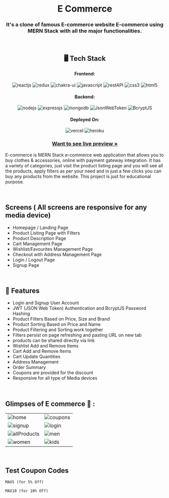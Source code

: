 <h1 align="center">E Commerce</h1>


<h3 align="center">It's a clone of famous E-commerce website E-commerce using MERN Stack with all the major functionalities.</h3>

<br />

<h2 align="center">🖥️ Tech Stack</h2>

<h4 align="center">Frontend:</h4>

<p align="center">
  <img src="https://img.shields.io/badge/React-20232A?style=for-the-badge&logo=react&logoColor=61DAFB" alt="reactjs" />
  <img src="https://img.shields.io/badge/Redux-593D88?style=for-the-badge&logo=redux&logoColor=white" alt="redux" />
  <img src="https://img.shields.io/badge/Chakra%20UI-3bc7bd?style=for-the-badge&logo=chakraui&logoColor=white" alt="chakra-ui" />
  <img src="https://img.shields.io/badge/JavaScript-323330?style=for-the-badge&logo=javascript&logoColor=F7DF1E" alt="javascript" />
  <img src="https://img.shields.io/badge/Rest_API-02303A?style=for-the-badge&logo=react-router&logoColor=white" alt="restAPI" />
  <img src="https://img.shields.io/badge/CSS3-1572B6?style=for-the-badge&logo=css3&logoColor=white" alt="css3" />
  <img src="https://img.shields.io/badge/HTML5-E34F26?style=for-the-badge&logo=html5&logoColor=white" alt="html5" />
</p>

<h4 align="center">Backend:</h4>

<p align="center">
  <img src="https://img.shields.io/badge/Node.js-339933?style=for-the-badge&logo=nodedotjs&logoColor=white" alt="nodejs" />
  <img src="https://img.shields.io/badge/Express.js-000000?style=for-the-badge&logo=express&logoColor=white" alt="expressjs" />
  <img src="https://img.shields.io/badge/MongoDB-4EA94B?style=for-the-badge&logo=mongodb&logoColor=white" alt="mongodb" />
  <img src="https://img.shields.io/badge/JWT-000000?style=for-the-badge&logo=JSON%20web%20tokens&logoColor=white" alt="JsonWebToken" />
  <img src="https://img.shields.io/badge/BcryptJS-339933?style=for-the-badge&logo=JSON%20web%20tokens&logoColor=white" alt="BcryptJS" />
</p>

<!-- <h4 align="center">Payment Gateway:</h4>

<p align="center">
  <img src="https://img.shields.io/badge/Razorpay-02042B?style=for-the-badge&logo=razorpay&logoColor=3395FF" alt="razorpay" />
</p> -->

<h4 align="center">Deployed On:</h4>

<p align="center">
  <img src="https://img.shields.io/badge/Netlify-00C7B7?style=for-the-badge&logo=netlify&logoColor=white" alt="vercel" />
  <img src="https://img.shields.io/badge/Heroku-430098?style=for-the-badge&logo=heroku&logoColor=white" alt="heroku" />
</p>

<h3 align="center"><a href="https://max-fashion-jk.netlify.app/"><strong>Want to see live preview »</strong></a></h3>

<!-- <p align="center">
  <br />&#10023;
  <a href="#Demo">View Demo</a> &#10023;
  <a href="">Report Bug</a> &#10023;
  <a href="#Getting-Started">Getting Started</a> &#10023;
  <a href="#Install">Installing</a> &#10023;
  <a href="#Contact">Author</a> &#10023;
</p> -->

E-commerce is MERN Stack e-commerce web application that allows you to buy clothes & accessories, online with payment gateway integration. It has a variety of categories, just visit the product listing page and you will see all the products, apply filters as per your need and in just a few clicks you can buy any products from the website. This project is just for educational purpose.


<br />

## Screens ( All screens are responsive for any media device)

- Homepage / Landing Page
- Product Listing Page with Filters
- Product Description Page
- Cart Management Page
- Wishlist/Favourites Management Page
- Checkout with Address Management Page
- Login / Logout Page
- Signup Page

<br />

## 🚀 Features

- Login and Signup User Account
- JWT (JSON Web Token) Authentication and BcryptJS Password Hashing
- Product Filters Based on Price, Size and Brand
- Product Sorting Based on Price and Name
- Product Filtering and Sorting work together
- Filters persist on page refreshing and pasting URL on new tab
- products can be shared directly via link
- Wishlist Add and Remove Items
- Cart Add and Remove Items
- Cart Update Quantities
- Address Management
- Order Summary
- Coupons are provided for the discount
- Responsive for all type of Media devices

<br />

## Glimpses of E commerce 🙈 :

<table>
  <tr>
    <td><img src="https://user-images.githubusercontent.com/101581191/200632509-eb86ac1c-b128-4c46-8a7b-7c3f43de2f74.png" alt="home" /></td>
    <td><img src="https://user-images.githubusercontent.com/101581191/200632544-e99f91bc-6be3-4806-a758-291fb5478470.png" alt="coupons" /></td>
  </tr>
  <tr>
    <td><img src="https://user-images.githubusercontent.com/101581191/200633821-e67eadfa-1c4f-4810-b1f6-4b5ed7beded9.png" alt="signup" /></td>
    <td><img src="https://user-images.githubusercontent.com/101581191/200632570-8c2fa7d9-aa33-48df-a81a-19ded7ba7e6a.png" alt="login" /></td>
  </tr>
  <tr>
    <td><img src="https://user-images.githubusercontent.com/101581191/200632603-b289169e-cfe4-4183-8f4f-754db699b64b.png" alt="allProducts" /></td>
    <td><img src="https://user-images.githubusercontent.com/101581191/200632633-511322b9-2aa5-4e15-904f-7999443f8643.png" alt="men" /></td>
  </tr>
  <tr>
    <td><img src="https://user-images.githubusercontent.com/101581191/201032021-66863dc4-d988-4c95-a06c-6d4d32065fd0.png" alt="women" /></td>
    <td><img src="https://user-images.githubusercontent.com/101581191/201032049-e0c256cc-7d47-41f4-a017-ffa64cee85d5.png" alt="kids" /></td>
  </tr> 
  
</table>

<br />

## Test Coupon Codes

```
MAX5 (for 5% Off)

MAX10 (for 10% Off)

```

<!-- ## Razorpay test payment Cards

[Click here to use the razorpay testing payment methods](https://razorpay.com/docs/payments/payments/test-card-upi-details/)


## Getting Started

This project was built using React, Redux, Chakra UI, HTML, CSS, JavaScript, Rest API, Node JS, Express and MongoDB with JWT and RazorPay integration. It is an e-commerce web application and for running on your local environment you should follow these guidelines.

### Prerequisites

- NPM
- Node JS
- MongoDB

### Setup

The project repository can be found in [GitHub link](https://github.com/jksingh1504/max-fashion-clone) or just clone the project using this command.

```
Using HTTPS

# git clone https://github.com/jksingh1504/max-fashion-clone
```


## Install

Install NPM

Check that you have node and npm installed

To check if you have Node.js installed, run this command in your terminal:

```
node -v
```

To confirm that you have npm installed you can run this command in your terminal:

```
npm -v
```

To confirm that you have MongoDB installed you can run this command in your terminal:

```
mongo -v
```

To install all the dependences of the project, run the following command:

```
cd client/max-fashion-clone

npm install

cd ../../

cd server

npm install
```

To run the application got to the max-fashion-clone folder and run the following command:

```
npm start
```

### Environment Variables

To run this project, you will need to add the following environment variables to your .env file in server folder

`PORT`

`MONGO_URL`


### Tools used on this project

- Visual Studio Code
- MongoDB compass

<br />


## Show your support

Give a ⭐️ if you like this project!
